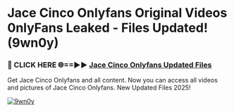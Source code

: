 # Jace Cinco Onlyfans Original Videos 0nlyFans Leaked - Files Updated! (9wn0y)

<h3>🔴 CLICK HERE 🌐==►► <a href="https://tinyurl.com/ehrbuxhb" rel="nofollow">Jace Cinco Onlyfans Updated Files</a></h3>

Get Jace Cinco Onlyfans and all content. Now you can access all videos and pictures of Jace Cinco Onlyfans. New Updated Files 2025!

[![9wn0y](https://i.imgur.com/lVYEuWS.gif)](https://tinyurl.com/ehrbuxhb)
